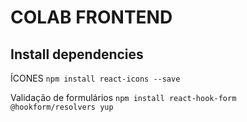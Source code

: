 # COLAB FRONTEND

## Install dependencies

ÍCONES
``` npm install react-icons --save ```

Validação de formulários
``` npm install react-hook-form @hookform/resolvers yup ```